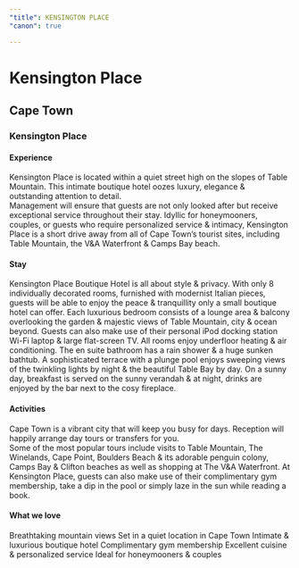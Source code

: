 ```yaml
---
"title": KENSINGTON PLACE
"canon": true

---
```


# Kensington Place
## Cape Town
### Kensington Place

#### Experience
Kensington Place is located within a quiet street high on the slopes of Table Mountain.  This intimate boutique hotel oozes luxury, elegance &amp; outstanding attention to detail.  
Management will ensure that guests are not only looked after but receive exceptional service throughout their stay.
Idyllic for honeymooners, couples, or guests who require personalized service &amp; intimacy, Kensington Place is a short drive away from all of Cape Town’s tourist sites, including Table Mountain, the V&amp;A Waterfront &amp; Camps Bay beach.

#### Stay
Kensington Place Boutique Hotel is all about style &amp; privacy.  With only 8 individually decorated rooms, furnished with modernist Italian pieces, guests will be able to enjoy the peace &amp; tranquillity only a small boutique hotel can offer.
Each luxurious bedroom consists of a lounge area &amp; balcony overlooking the garden &amp; majestic views of Table Mountain, city &amp; ocean beyond.  Guests can also make use of their personal iPod docking station Wi-Fi laptop &amp; large flat-screen TV.  All rooms enjoy underfloor heating &amp; air conditioning.  The en suite bathroom has a rain shower &amp; a huge sunken bathtub.
A sophisticated terrace with a plunge pool enjoys sweeping views of the twinkling lights by night &amp; the beautiful Table Bay by day.  On a sunny day, breakfast is served on the sunny verandah &amp; at night, drinks are enjoyed by the bar next to the cosy fireplace.

#### Activities
Cape Town is a vibrant city that will keep you busy for days.  Reception will happily arrange day tours or transfers for you.  
Some of the most popular tours include visits to Table Mountain, The Winelands, Cape Point, Boulders Beach &amp; its adorable penguin colony, Camps Bay &amp; Clifton beaches as well as shopping at The V&amp;A Waterfront.
At Kensington Place, guests can also make use of their complimentary gym membership, take a dip in the pool or simply laze in the sun while reading a book.


#### What we love
Breathtaking mountain views
Set in a quiet location in Cape Town
Intimate &amp; luxurious boutique hotel
Complimentary gym membership
Excellent cuisine &amp; personalized service
Ideal for honeymooners &amp; couples